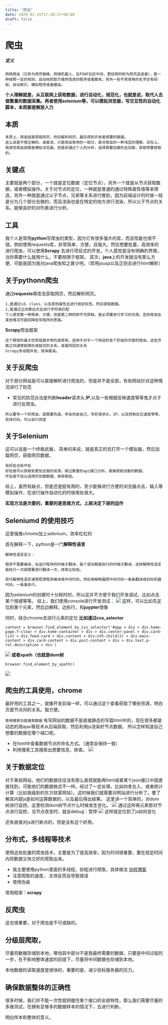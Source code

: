 ```yaml
---
title: "爬虫"
date: 2020-01-15T17:38:17+08:00
draft: false
---
```


# 爬虫

##### 定义
```
网络爬虫（又称为网页蜘蛛，网络机器人，在FOAF社区中间，更经常的称为网页追逐者），是一种按照一定的规则，自动地抓取万维网信息的程序或者脚本。另外一些不常使用的名字还有蚂蚁、自动索引、模拟程序或者蠕虫。
```
**个人理解就是，从互联网上获取数据，进行自动化，规范化，也就是说，取代人去做繁重的数据采集。再者使用selenium等，可以模拟浏览器，写交互性的自动化脚本，本质都是解放人力**
## 本质
```文本
本质上，爬虫就是获取网页，然后解析网页，最后得到开发者想要的数据。
这么说是不够正确的，或者说，只是爬虫常用的一部分，是对爬虫的一种浅显的理解，实际上，我感觉爬虫就像是模拟浏览器，但是却通过个人的分析，选择需要加载的去加载，获取想要获取的。
```

## 关键点
主要就是两个部分，一个就是定位数据（定位节点），另外一个就是从节点获取数据，或者模拟操作。关于对节点的定位，一种就是普通的通过特殊属性值等来筛选，另外一种就是通过父子节点，兄弟等关系进行推到，因为前端设计的时侯一般是分为几个部分去做的，而且渲染也是在特定的地方进行渲染，所以父子节点的关系，能够良好的对列表进行分析。

## 工具
我个人是常用**python**写爬虫的类型，因为它有很多强大的库，而且性能也很不错。例如使用requests库，非常简单，方便，且强大。然后想要批量，高效率的进行爬虫，可以使用**Scrapy**
去进行项目式的开发，个人感觉是没有明确的界限，当你需要什么就用什么，不要局限于框架。
其次，**java**上的开发就没有那么方便，可能是因为我对java爬虫知之甚少吧。（常用jousp以及正则去进行html解析）

## 关于pythonn爬虫
通过**requests**等库去获取网页，然后解析网页。
```解析的常用方法通过两类
1,是通过id，class，以及其他属性去进行锁定标签。然后提取数据。
2,是通过正则表达式去进行字符串匹配
个人感觉第一种简单，方便。但是第二种同样不可获缺，是必须要进行学习的东西，否则爬虫在某些情况可能回降低写程序的思路。
```
**Scrapy**爬虫框架
```
这个框架的最大优势就是非常的高效率，适用于对于一个网站的各个阶级的页面的爬虫。这些页面之间通常能够形成链式的关系。或者同层的关系
Scrapy多线程并发，效率极高。
```

## 关于反爬虫
对于部分网站是可以直接解析进行爬虫的，但是并不是全部，有些网站针对这种情况进行了防范
- 常见的防范办法是判断**header**请求头,**IP**,以及一些根据反映速度等等鬼才点子进行反爬虫。
```
所以要写一个好爬虫，就需要伪造，学会伪装自己，写好请求头，IP，以及控制反应速度等等。具体代码，可以自行百度
```

## 关于Selenium
这可以说是一个终极武器，
简单的来说，就是真正的去打开一个模拟器，然后加载网页，获取网页数据，

```
有好处也有坏处
好处是可以获取到更加全面的资源，跳过繁重的api接口分析。直接获取加载的数据。
坏处是不加以选择的加载数据，效率极低。
```
综上，虽然有缺点，但是还是挺有用的，至少能够进行方便的浏览器点击，输入等模拟操作，在进行操作自动化的时侯用处很大。





**实现方法是次要的，重要的是思维方式，上层决定下层的运作**

## Seleniumd 的使用技巧
这里强推chrome加上selenium，效率杠杠的

首先解释一下，python是一门**解释性语言**
```
解释性语言定义：

程序不需要编译，在运行程序的时候才翻译，每个语句都是执行的时候才翻译。这样解释性语言每执行一次就需要逐行翻译一次，效率比较低。

现代解释性语言通常把源程序编译成中间代码，然后用解释器把中间代码一条条翻译成目标机器代码，一条条执行。
```

因为selenium的创建时十分耗时的，所以这并不方便于我们开发调试，比如点击某个按键等等。
综上，我们使用console进行开发测试：
![](https://raw.githubusercontent.com/2892211452/MDimg/master/image/i.imgur.comYpG6EAy.png)
这样，可以比如先定位到某个元素，然后边解释，边执行，和**juypter**很像

同时，结合chrome去进行元素的定位
**比如通过css_selector**
```
content = browser.find_element_by_css_selector('#app > div > div.home-page.f-clear > div.home-container > div > div.center-panel > div.card-list > div.feed-card > div.content > div:nth-child(2) > div.main-content > div.card-content > div.post-content > div > div.text.p-rel.description > div')

```
![](https://raw.githubusercontent.com/2892211452/MDimg/master/image/i.imgur.com7Wc4x5o.png)
**或者xpath（也就是dom树**
```
browser.find_element_by_xpath()
```
![](https://raw.githubusercontent.com/2892211452/MDimg/master/image/i.imgur.comItVBhBw.png)




## 爬虫的工具使用，chrome
最好用的工具之一，就像开发前端一样，可以通过这个查看获取了哪些资源，明白页面节点间的关系。狠方便。

`使用搜索功能搜索数据`
有写网站的数据不是直接静态的写载html中的，现在很多都是动态的用ajax等技术从后端获取，然后利用js渲染好节点数据。 所以怎样知道自己想要的数据在哪个端口呢。

- 在html中查看数据节点的命名方式。（通常会保持一致）
- 利用搜索工具搜索出想要信息，排查。
![](https://raw.githubusercontent.com/2892211452/MDimg/master/image/i.ibb.cor21Sx71TIM-20200311100105.png)


## 关于数据定位
对于某些网站，他们的数据往往没有那么直观就能再html或者某个json接口中就直接找到，可能他们的数据格式不一样。经过了一定处理，比如四舍五入，或者统计计算（比如我碰到的东方财富网站）。这时候我们就需要对网站进行分析了。要了解其内部js是如何运算数据的，以及最后得出结果。
这里讲一个简单的，对dom树进行监控。这里检测dom树节点什么时候发生变化。
![](https://raw.githubusercontent.com/2892211452/MDimg/master/image/i.imgur.comUVXdfaB.png)
通过这样再元素那对节点进行监控，当节点改变时，就会debug：暂停
![](https://raw.githubusercontent.com/2892211452/MDimg/master/image/i.imgur.com2xMM4mJ.png)
这样就定位到了js如何变化

还有直接对js进行断点的，但是没有这个好用。

## 分布式，多线程等技术

  使用这些批量的爬虫技术，主要是为了提高效率，因为时间很重要，要在规定时间内将数据又快又好的爬取出来。
- 我主要使用python里面的多线程，协程进行爬取，具体做法
[协程博客](https://hackmd.io/28Kc3q_nR9as7UTbF0Y7Kw)
- 注意爬取的速度， 太快反而会导致错误
- 使用伪装

常用框架：**scrapy**


## 反爬虫
这也很重要，对于爬虫是不可或缺的。



## 分级层爬取，
尽量将数据存储到本地，哪怕其中部分不是我最终需要的数据，只要是中间过程的一步，在不影响整体速度的前提下，尽量将中间数据也存储到本地。

本地数据的读取速度是很快的，重要的是，减少目标服务器的压力。

## 确保数据整体的正确性
很多时候，我们并不能一次性就把握住某个接口的全部特性，那么我们需要尽量的多做测试，在拥有足够多的数据样本的情况下，去进行判断。

明白样本和整体的意义。